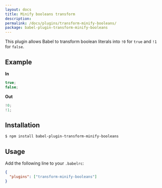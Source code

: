 ```yaml
---
layout: docs
title: Minify booleans transform
description:
permalink: /docs/plugins/transform-minify-booleans/
package: babel-plugin-transform-minify-booleans
---
```


This plugin allows Babel to transform boolean literals into `!0` for `true` and `!1` for `false`.

## Example

**In**

```javascript
true;
false;
```

**Out**

```javascript
!0;
!1;
```

## Installation

```sh
$ npm install babel-plugin-transform-minify-booleans
```

## Usage

Add the following line to your `.babelrc`:

```json
{
  "plugins": ["transform-minify-booleans"]
}
```
